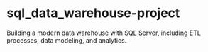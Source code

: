 # sql_data_warehouse-project
Building a modern data warehouse with SQL Server, including ETL processes, data modeling, and analytics.
